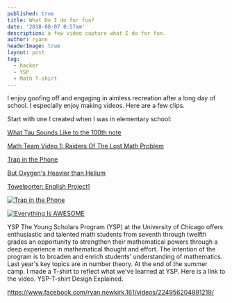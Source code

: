 ```yaml
---
published: true
title: What Do I do for fun? 
date: '2018-08-07 8:57am'
description: a few video capture what I do for fun. 
author: ryann	
headerImage: true
layout: post
tag:
  - hacker
  - YSP
  - Math T-shirt
---
```


I enjoy goofing off and engaging in aimless recreation after a long day of school. I especially enjoy making videos. Here are a few clips. 

Start with one I created when I was in elementary school: 

[What Tau Sounds Like to the 100th note](https://www.youtube.com/watch?v=ne8hEfVqK0o&t=55s)

[Math Team Video 1: Raiders Of The Lost Math Problem](https://www.youtube.com/watch?v=kTvGtnOyJqI&t=1s)


[Trap in the Phone](https://www.youtube.com/watch?v=QYrDnpfR-Kg&t=3s)


[But Oxygen's Heavier than Helium](https://www.youtube.com/watch?v=31TuHZr8tRQ)

[Towelporter: English Project](https://www.youtube.com/watch?v=-dM7nsPcvjU)]


[![Trap in the Phone](http://i3.ytimg.com/vi/QYrDnpfR-Kg/maxresdefault.jpg)](https://www.youtube.com/watch?v=QYrDnpfR-Kg&t=3s "Trap in the Phone")

[![Everything Is AWESOME](https://img.youtube.com/vi/StTqXEQ2l-Y/0.jpg)](https://www.youtube.com/watch?v=StTqXEQ2l-Y "Everything Is AWESOME")




<span class="drop-cap">YSP</span> The Young Scholars Program (YSP) at the University of Chicago offers enthusiastic and talented math students from seventh through twelfth grades an opportunity to strengthen their mathematical powers through a deep experience in mathematical thought and effort. The intention of the program is to broaden and enrich students' understanding of mathematics. Last year's key topics are in number theory. At the end of the summer camp. I made a T-shirt to reflect what we've learned at YSP. Here is a link to the video. YSP-T-shirt Design Explained. 

https://www.facebook.com/ryan.newkirk.161/videos/224956204891219/





